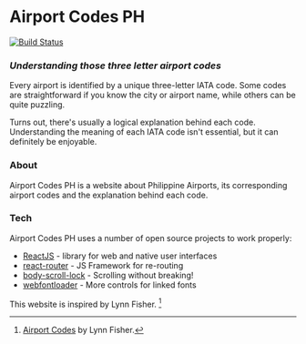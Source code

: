 # Airport Codes PH

[![Build Status](https://travis-ci.org/joemccann/dillinger.svg?branch=master)](https://airport-codes-ph.vercel.app/)
### _Understanding those three letter airport codes_

Every airport is identified by a unique three-letter IATA code. Some codes are straightforward if you know the city or airport name, while others can be quite puzzling.

Turns out, there's usually a logical explanation behind each code. Understanding the meaning of each IATA code isn't essential, but it can definitely be enjoyable.

### About

Airport Codes PH is a website about Philippine Airports, its corresponding airport codes and the explanation behind each code.

### Tech

Airport Codes PH uses a number of open source projects to work properly:

- [ReactJS] -  library for web and native user interfaces
- [react-router] - JS Framework for re-routing
- [body-scroll-lock] - Scrolling without breaking!
- [webfontloader] - More controls for linked fonts

This website is inspired by Lynn Fisher. [^1]
[^1]: [Airport Codes](https://airportcod.es) by Lynn Fisher.

[//]: # (These are reference links used in the body of this note and get stripped out when the markdown processor does its job. There is no need to format nicely because it shouldn't be seen. Thanks SO - http://stackoverflow.com/questions/4823468/store-comments-in-markdown-syntax)

   [ReactJS]: <https://react.dev/>
   [react-router]: <https://reactrouter.com/>
   [body-scroll-lock]: <https://cdnjs.com/libraries/body-scroll-lock>
   [webfontloader]: <https://github.com/typekit/webfontloader>